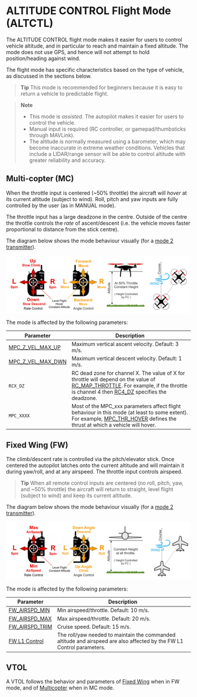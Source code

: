# ALTITUDE CONTROL Flight Mode (ALTCTL)

The ALTITUDE CONTROL flight mode makes it easier for users to control vehicle altitude, and in particular to reach and maintain a fixed altitude. The mode does not use GPS, and hence will not attempt to hold position/heading against wind.

The flight mode has specific characteristics based on the type of vehicle, as discussed in the sections below.

> **Tip** This mode is recommended for beginners because it is easy to return a vehicle to predictable flight.

<span></span>
> **Note**
>  * This mode is *assisted*. The autopilot makes it easier for users to control the vehicle. 
>  * Manual input is required (RC controller, or gamepad/thumbsticks through MAVLink).
>  * The altitude is normally measured using a barometer, which may become inaccurate in extreme weather conditions. Vehicles that include a LIDAR/range sensor will be able to control altitude with greater reliability and accuracy. 


## Multi-copter (MC)

When the throttle input is centered (~50% throttle) the aircraft will *hover* at its current altitude (subject to wind). Roll, pitch and yaw inputs are fully controlled by the user (as in MANUAL mode).

The throttle input has a large deadzone in the centre. Outside of the centre the throttle controls the *rate* of ascent/descent (i.e. the vehicle moves faster proportional to distance from the stick centre).

The diagram below shows the mode behaviour visually (for a [mode 2 transmitter](../getting_started/rc_transmitter_receiver.md#transmitters-for-aircraft)).

![Altitude Control MC - Mode2 RC Controller](../../images/flight_modes/altitude_control_mode_copter.png)

The mode is affected by the following parameters:

Parameter | Description
--- | ---
<span id="MPC_Z_VEL_MAX_UP"></span>[MPC_Z_VEL_MAX_UP](../advanced_config/parameter_reference.md#MPC_Z_VEL_MAX_UP) | Maximum vertical ascent velocity. Default: 3 m/s.
<span id="MPC_Z_VEL_MAX_DWN"></span>[MPC_Z_VEL_MAX_DWN](../advanced_config/parameter_reference.md#MPC_Z_VEL_MAX_DWN) | Maximum vertical descent velocity. Default: 1 m/s.
<span id="RCX_DZ"></span>`RCX_DZ` | RC dead zone for channel X. The value of X for throttle will depend on the value of [RC_MAP_THROTTLE](../advanced_config/parameter_reference.md#RC_MAP_THROTTLE). For example, if the throttle is channel 4 then  [RC4_DZ](../advanced_config/parameter_reference.md#RC4_DZ) specifies the deadzone.
<span id="MPC_xxx"></span>`MPC_XXXX` | Most of the MPC_xxx parameters affect flight behaviour in this mode (at least to some extent). For example, [MPC_THR_HOVER](../advanced_config/parameter_reference.md#MPC_THR_HOVER) defines the thrust at which a vehicle will hover.


## Fixed Wing (FW)

The climb/descent rate is controlled via the pitch/elevator stick. Once centered the autopilot latches onto the current altitude and will maintain it during yaw/roll, and at any airspeed. The throttle input controls airspeed. 

> **Tip** When all remote control inputs are centered (no roll, pitch, yaw, and ~50% throttle) the aircraft will return to straight, level flight (subject to wind) and keep its current altitude.

The diagram below shows the mode behaviour visually (for a [mode 2 transmitter](../getting_started/rc_transmitter_receiver.md#transmitters-for-aircraft)).

![Altitude Control FW](../../images/flight_modes/altitude_control_mode_fw.png)

The mode is affected by the following parameters:

Parameter | Description
--- | ---
<span id="FW_AIRSPD_MIN"></span>[FW_AIRSPD_MIN](../advanced_config/parameter_reference.md#FW_AIRSPD_MIN) | Min airspeed/throttle. Default: 10 m/s.
<span id="FW_AIRSPD_MAX"></span>[FW_AIRSPD_MAX](../advanced_config/parameter_reference.md#FW_AIRSPD_MAX) | Max airspeed/throttle. Default: 20 m/s.
<span id="FW_AIRSPD_TRIM"></span>[FW_AIRSPD_TRIM](../advanced_config/parameter_reference.md#FW_AIRSPD_TRIM) | Cruise speed. Default: 15 m/s.
<span id="FW_L1_CONTROL">[FW L1 Control](../advanced_config/parameter_reference.md#fw-l1-control) | The roll/yaw needed to maintain the commanded altitude and airspeed are also affected by the FW L1 Control parameters. 

<!-- 
FW notes: 
FW position controller is basically 2 independent pieces
* L1 is for navigation - determines the roll and yaw needed to achieve the desired waypoint (or loiter)
* TECS is for speed and height control - determines throttle and elevator position needed to achieve the commanded altitude and airspeed
Overall that gives you an attitude setpoint (roll, pitch, yaw) and throttle which is sent off to the attitude controller
-->


## VTOL

A VTOL follows the behavior and parameters of [Fixed Wing](#fixed-wing-fw) when in FW mode, and of [Multicopter](#multi-copter-mc) when in MC mode.

<!-- this mode maps to ALTCTL in dev -->
